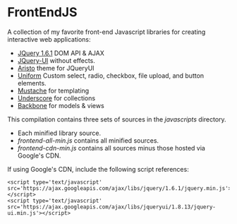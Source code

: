 # FrontEndJS

A collection of my favorite front-end Javascript libraries for creating interactive web applications:

* [JQuery 1.6.1](http://www.jquery.com) DOM API & AJAX
* [JQuery-UI](http://jqueryui.com/) without effects.
* [Aristo](http://taitems.github.com/Aristo-jQuery-UI-Theme/) theme for JQueryUI
* [Uniform](http://uniformjs.com/) Custom select, radio, checkbox, file upload, and button elements.
* [Mustache](https://github.com/janl/mustache.js) for templating
* [Underscore](http://documentcloud.github.com/underscore/) for collections
* [Backbone](http://documentcloud.github.com/backbone/) for models & views

This compilation contains three sets of sources in the *javascripts* directory. 

* Each minified library source.
* *frontend-all-min.js* contains all minified sources.
* *frontend-cdn-min.js* contains all sources minus those hosted via Google's CDN.

If using Google's CDN, include the following script references:
	
	<script type='text/javascript' src='https://ajax.googleapis.com/ajax/libs/jquery/1.6.1/jquery.min.js'></script>
	<script type='text/javascript' src='https://ajax.googleapis.com/ajax/libs/jqueryui/1.8.13/jquery-ui.min.js'></script>
